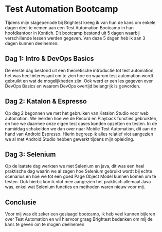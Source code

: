# Test Automation Bootcamp

Tijdens mijn stageperiode bij Brightest kreeg ik van hun de kans om enkele dagen deel te nemen aan een Test Automation Bootcamp in hun hoofdkantoor in Kontich.
Dit bootcamp bestond uit 5 dagen waarbij verschillende lessen werden gegeven. Van deze 5 dagen heb ik aan 3 dagen kunnen deelnemen.

## Dag 1: Intro & DevOps Basics
De eerste dag bestond uit een theoretische introductie tot test automation, het was heel interessant om te zien hoe en waarom test automation wordt gebruikt en wat de mogelijkheden zijn.
Ook werd er een les gegeven over DevOps Basics en waarom DevOps overtijd belangrijk is geworden.

## Dag 2: Katalon & Espresso
Op dag 2 begonnen we met het gebruiken van Katalon Studio voor web automation. We leerden hoe we de Record en Playback functies gebruikten, en hoe we daarmee onze eigen test cases konden opzetten en testen.
In de namiddag schakelden we dan over naar Mobile Test Automation, dit aan de hand van Android Espresso. Hierin begreep ik alles relatief vlot aangezien we al met Android Studio hebben gewerkt tijdens mijn opleiding.

## Dag 3: Selenium
Op de laatste dag werkten we met Selenium en java, dit was een heel praktische dag waarin we al zagen hoe Selenium gebruikt wordt bij echte scenarius en hoe we tot een goed Page Object Model kunnen komen om te testen.
Ook hierbij kon ik vlot mee aangezien het praktisch allemaal Java was, enkel wat  Selenium functies en methoden waren nieuw voor mij.

## Conclusie
Voor mij was dit zeker een geslaagd bootcamp, ik heb veel kunnen bijleren over Test Automation en wil hiervoor graag Brightest bedanken om mij de kans te geven om te mogen deelnemen.
